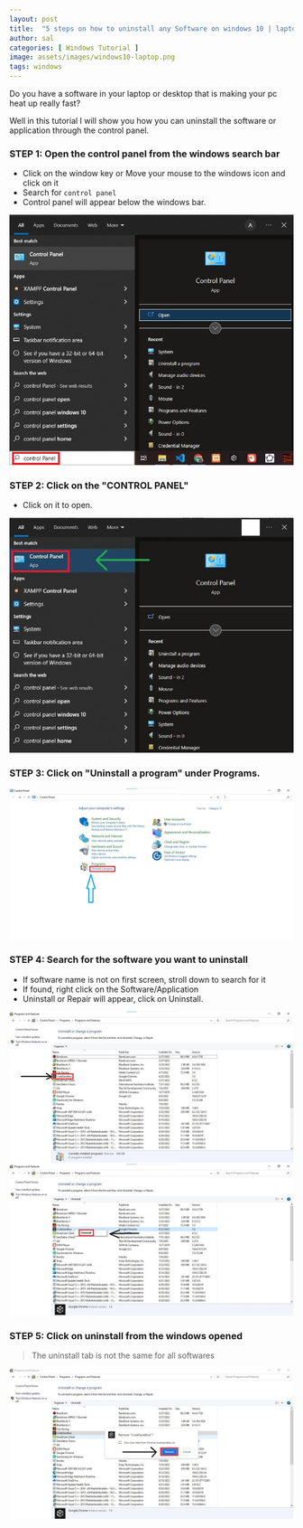 ```yaml
---
layout: post
title:  "5 steps on how to uninstall any Software on windows 10 | laptop | desktop"
author: sal
categories: [ Windows Tutorial ]
image: assets/images/windows10-laptop.png
tags: windows
---
```


Do you have a software in your laptop or desktop that is making your pc heat up really fast?

Well in this tutorial I will show you how you can uninstall the software or application through the control panel.

### STEP 1: Open the control panel from the windows search bar

* Click on the window key or Move your mouse to the windows icon and click on it
* Search for <code>control panel</code>
* Control panel will appear below the windows bar.


![Step 1](../assets/images/step1a.jpg)

### STEP 2: Click on the "CONTROL PANEL"

* Click on it to open.

![step 2](../assets/images/step2.jpg)

### STEP 3: Click on "Uninstall a program" under Programs.

![step 3](../assets/images/step3.jpg)

### STEP 4: Search for the software you want to uninstall
* If software name is not on first screen, stroll down to search for it
* If found, right click on the Software/Application
* Uninstall or Repair will appear, click on Uninstall.

![step 4a](../assets/images/step4.jpg)
![ste4b](../assets/images/step4b.jpg)

### STEP 5: Click on uninstall from the windows opened
> The uninstall tab is not the same for all softwares

![step 5](../assets/images/step5.jpg)



